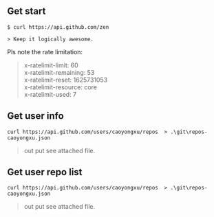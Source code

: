 ## Get start

``` 
$ curl https://api.github.com/zen

> Keep it logically awesome.
```

Pls note the rate limitation:

> x-ratelimit-limit: 60  
> x-ratelimit-remaining: 53  
> x-ratelimit-reset: 1625731053  
> x-ratelimit-resource: core  
> x-ratelimit-used: 7  

## Get user info

```
curl https://api.github.com/users/caoyongxu/repos  > .\git\repos-caoyongxu.json 

```

> out put see attached file.
>

## Get user repo list

```
curl https://api.github.com/users/caoyongxu/repos  > .\git\repos-caoyongxu.json 

```

> out put see attached file.
>